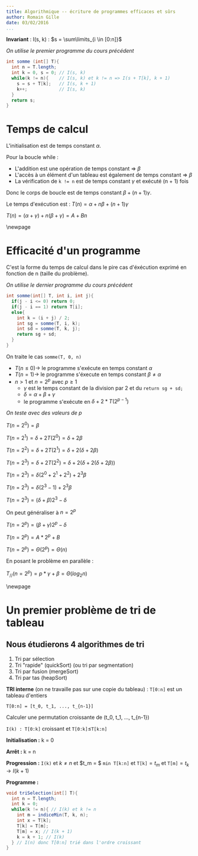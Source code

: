 ```yaml
---
title: Algorithmique -- écriture de programmes efficaces et sûrs
author: Romain Gille
date: 03/02/2016
...
```


**Invariant** : I(s, k) : $s = \sum\limits_{i \in [0:n]}$

*On utilise le premier programme du cours précédent*

```java
int somme (int[] T){
  int n = T.length;
  int k = 0, s = 0; // I(s, k)
  while(k != n){    // I(s, k) et k != n => I(s + T[k], k + 1)
    s = s + T[k];   // I(s, k + 1)
    k++;            // I(s, k)
  }
  return s;
}
```

# Temps de calcul

L'initialisation est de temps constant $\alpha$.

Pour la boucle while :

* L'addition est une opération de temps constant			=> $\beta$
* L'accès à un élément d'un tableau est également de temps constant	=> $\beta$
* La vérification de `k != n` est de temps constant $\gamma$ et exécuté (n + 1)
fois

Donc le corps de boucle est de temps constant $\beta + (n + 1) \gamma$.

Le temps d'exécution est :
$T(n) = \alpha + n \beta + (n + 1) \gamma$

$T(n) = (\alpha + \gamma) + n (\beta + \gamma) = A + Bn$

\newpage

# Efficacité d'un programme

C'est la forme du temps de calcul dans le pire cas d'éxécution exprimé en
fonction de n (taille du problème).


*On utilise le dernier programme du cours précédent*

```java
int somme(int[] T, int i, int j){
  if(j - i <= 0) return 0;
  if(j - i == 1) return T[i];
  else{
    int k = (i + j) / 2;
    int sg = somme(T, i, k);
    int sd = somme(T, k, j);
    return sg + sd;
  }
}
```

On traite le cas `somme(T, 0, n)`

* $T(n \leq 0) \rightarrow$ le programme s'exécute en temps constant $\alpha$
* $T(n = 1) \rightarrow$ le programme s'éxecute en temps constant $\beta \neq
\alpha$
* $n > 1$ et $n = 2^p$ avec $p \geq 1$
    * $\gamma$ est le temps constant de la division par 2 et du `return sg + sd;`
    * $\delta = \alpha + \beta + \gamma$
    * le programme s'exécute en $\delta + 2 * T(2^{p-1})$

*On teste avec des valeurs de p*

$T(n = 2^0) = \beta$

$T(n = 2^1) = \delta + 2T(2^0) = \delta + 2 \beta$

$T(n = 2^2) = \delta + 2T(2^1) = \delta + 2(\delta + 2 \beta)$

$T(n = 2^3) = \delta + 2T(2^2) = \delta + 2(\delta + 2(\delta + 2 \beta))$

$T(n = 2^3) = \delta (2^0 + 2^1 + 2^2) + 2^3 \beta$

$T(n = 2^3) = \delta (2^3 - 1) + 2^3 \beta$

$T(n = 2^3) = (\delta + \beta) 2^3 - \delta$


On peut généraliser à $n = 2^p$

$T(n = 2^p) = (\beta + \gamma) 2^p - \delta$

$T(n = 2^p) = A * 2^p + B$

$T(n = 2^p) = \Theta(2^p) = \Theta(n)$


En posant le problème en parallèle :

$T_{//}(n = 2^p) = p * \gamma + \beta = \Theta(log_2 n)$

\newpage

# Un premier problème de tri de tableau
## Nous étudierons 4 algorithmes de tri

1. Tri par sélection
2. Tri "rapide" (quickSort) (ou tri par segmentation)
3. Tri par fusion (mergeSort)
4. Tri par tas (heapSort)


**TRI interne** (on ne travaille pas sur une copie du tableau) : `T[0:n]` est un tableau d'entiers

`T[0:n] = [t_0, t_1, ..., t_{n-1}]`

Calculer une permutation croissante de (t_0, t_1, ..., t_{n-1})

`I(k) : T[0:k]` croissant et `T[0:k]`$\leq$`T[k:n]`


**Initialisation :** k = 0

**Arrêt :** k = n

**Progression :** `I(k)` et $k \neq n$ et $t_m = $ `min T[k:n]` et `T[k]`$= t_m$
et `T[m]`$=t_k \rightarrow I(k+1)$

**Programme :**

```java
void triSelection(int[] T){
  int n = T.length;
  int k = 0;
  while(k != n){ // I(k) et k != n
    int m = indiceMin(T, k, n);
    int x = T[k];
    T[k] = T[m];
    T[m] = x; // I(k + 1)
    k = k + 1; // I(k)
  } // I(n) donc T[0:n] trié dans l'ordre croissant
}
```
